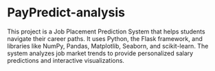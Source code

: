 # PayPredict-analysis
This project is a Job Placement Prediction System that helps students navigate their career paths. It uses Python, the Flask framework, and libraries like NumPy, Pandas, Matplotlib, Seaborn, and scikit-learn. The system analyzes job market trends to provide personalized salary predictions and interactive visualizations. 
